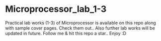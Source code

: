 # Microprocessor_lab_1-3
Practical lab works (1-3) of Microprocessor is available on this repo along with sample cover pages. Check them out.. Also further lab works will be updated in future. Follow me & hit this repo a star.. Enjoy :D
